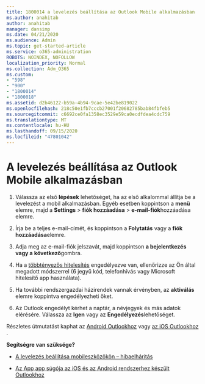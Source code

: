 ```yaml
---
title: 1800014 a levelezés beállítása az Outlook Mobile alkalmazásban
ms.author: anahitab
author: anahitab
manager: dansimp
ms.date: 04/21/2020
ms.audience: Admin
ms.topic: get-started-article
ms.service: o365-administration
ROBOTS: NOINDEX, NOFOLLOW
localization_priority: Normal
ms.collection: Adm_O365
ms.custom:
- "598"
- "900"
- "1800014"
- "1800018"
ms.assetid: d2b46122-b59a-4b94-9cae-5e42be819022
ms.openlocfilehash: 218c50e1fb7cccb27001f20682785bab84fbfeb5
ms.sourcegitcommit: c6692ce0fa1358ec3529e59ca0ecdfdea4cdc759
ms.translationtype: MT
ms.contentlocale: hu-HU
ms.lasthandoff: 09/15/2020
ms.locfileid: "47801042"
---
```

# <a name="set-up-email-in-the-outlook-mobile-app"></a>A levelezés beállítása az Outlook Mobile alkalmazásban

1. Válassza az első **lépések** lehetőséget, ha az első alkalommal állítja be a levelezést a mobil alkalmazásban. Egyéb esetben koppintson a **menü** elemre, majd a **Settings** \> **fiók hozzáadása** \> **e-mail-fiók**hozzáadása elemre.

2. Írja be a teljes e-mail-címét, és koppintson a **Folytatás** vagy a **fiók hozzáadása**elemre.

3. Adja meg az e-mail-fiók jelszavát, majd koppintson **a bejelentkezés vagy a** **következő**gombra.

4. Ha a [többtényezős hitelesítés](https://docs.microsoft.com/microsoft-365/admin/security-and-compliance/set-up-multi-factor-authentication) engedélyezve van, ellenőrizze az Ön által megadott módszerrel (6 jegyű kód, telefonhívás vagy Microsoft hitelesítő app használata).

5. Ha további rendszergazdai házirendek vannak érvényben, az **aktiválás** elemre koppintva engedélyezheti őket.

6. Az Outlook engedélyt kérhet a naptár, a névjegyek és más adatok elérésére. Válassza az **Igen** vagy az **Engedélyezés**lehetőséget.

Részletes útmutatást kaphat az [Android Outlookhoz](https://support.office.com/article/886db551-8dfa-4fd5-b835-f8e532091872.aspx) vagy [az iOS Outlookhoz](https://support.office.com/article/b2de2161-cc1d-49ef-9ef9-81acd1c8e234.aspx) .
  
 **Segítségre van szüksége?**
  
- [A levelezés beállítása mobileszközökön – hibaelhárítás](https://support.office.com/article/a264ef01-9c88-48fb-9285-7017e4f31f02.aspx)

- [Az App app súgója az iOS és az Android rendszerhez készült Outlookhoz](https://support.office.com/article/218a22d1-9fa5-4889-b689-de1c63493243.aspx#ID0EAABAAA=Contact_Support)
